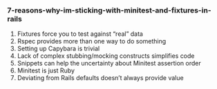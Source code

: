 ### 7-reasons-why-im-sticking-with-minitest-and-fixtures-in-rails

1. Fixtures force you to test against “real” data
2. Rspec provides more than one way to do something
3. Setting up Capybara is trivial
4. Lack of complex stubbing/mocking constructs simplifies code
5. Snippets can help the uncertainty about Minitest assertion order
6. Minitest is just Ruby
7. Deviating from Rails defaults doesn’t always provide value

